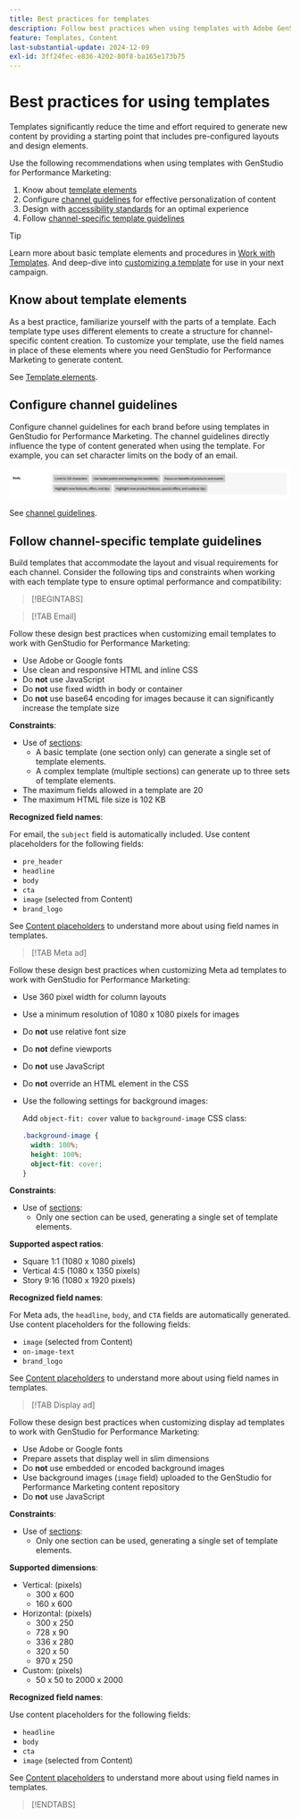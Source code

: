 ```yaml
---
title: Best practices for templates
description: Follow best practices when using templates with Adobe GenStudio for Performance Marketing.
feature: Templates, Content
last-substantial-update: 2024-12-09
exl-id: 3ff24fec-e836-4202-80f8-ba165e173b75
---
```

# Best practices for using templates

Templates significantly reduce the time and effort required to generate new content by providing a starting point that includes pre-configured layouts and design elements.

Use the following recommendations when using templates with GenStudio for Performance Marketing:

1. Know about [template elements](#know-about-template-elements)
1. Configure [channel guidelines](#configure-channel-guidelines) for effective personalization of content
1. Design with [accessibility standards](accessibility-for-templates.md) for an optimal experience
1. Follow [channel-specific template guidelines](#follow-channel-specific-template-guidelines)

>[!TIP]
>
>Learn more about basic template elements and procedures in [Work with Templates](use-templates.md). And deep-dive into [customizing a template](customize-template.md) for use in your next campaign.

## Know about template elements

As a best practice, familiarize yourself with the parts of a template. Each template type uses different elements to create a structure for channel-specific content creation. To customize your template, use the field names in place of these elements where you need GenStudio for Performance Marketing to generate content.

See [Template elements](use-templates.md#template-elements).

## Configure channel guidelines

Configure channel guidelines for each brand before using templates in GenStudio for Performance Marketing. The channel guidelines directly influence the type of content generated when using the template. For example, you can set character limits on the body of an email.

![Body specifications](/help/assets/channel-email-body.png)

See [channel guidelines](/help/user-guide/guidelines/brands.md#channel-guidelines).

## Follow channel-specific template guidelines

Build templates that accommodate the layout and visual requirements for each channel. Consider the following tips and constraints when working with each template type to ensure optimal performance and compatibility:

>[!BEGINTABS]

>[!TAB Email]

Follow these design best practices when customizing email templates to work with GenStudio for Performance Marketing:

- Use Adobe or Google fonts
- Use clean and responsive HTML and inline CSS
- Do **not** use JavaScript
- Do **not** use fixed width in body or container
- Do **not** use base64 encoding for images because it can significantly increase the template size

**Constraints**:

- Use of [sections](customize-template.md#sections-or-groups):
   - A basic template (one section only) can generate a single set of template elements.
   - A complex template (multiple sections) can generate up to three sets of template elements.
- The maximum fields allowed in a template are 20
- The maximum HTML file size is 102 KB

**Recognized field names**:

For email, the `subject` field is automatically included. Use content placeholders for the following fields:

- `pre_header`
- `headline`
- `body`
- `cta`
- `image` (selected from Content)
- `brand_logo`

See [Content placeholders](customize-template.md#content-placeholders) to understand more about using field names in templates.

>[!TAB Meta ad]

Follow these design best practices when customizing Meta ad templates to work with GenStudio for Performance Marketing:

- Use 360 pixel width for column layouts
- Use a minimum resolution of 1080 x 1080 pixels for images
- Do **not** use relative font size
- Do **not** define viewports
- Do **not** use JavaScript
- Do **not** override an HTML element in the CSS
- Use the following settings for background images:

   Add `object-fit: cover` value to `background-image` CSS class:

   ```css
   .background-image {
     width: 100%;
     height: 100%;
     object-fit: cover;
   }
   ```

**Constraints**:

- Use of [sections](customize-template.md#sections-or-groups):
   - Only one section can be used, generating a single set of template elements.

**Supported aspect ratios**:

- Square 1:1 (1080 x 1080 pixels)
- Vertical 4:5 (1080 x 1350 pixels)
- Story 9:16 (1080 x 1920 pixels)

**Recognized field names**:

For Meta ads, the `headline`, `body`, and `CTA` fields are automatically generated. Use content placeholders for the following fields:

- `image` (selected from Content)
- `on-image-text`
- `brand_logo`

See [Content placeholders](customize-template.md#content-placeholders) to understand more about using field names in templates.

>[!TAB Display ad]

Follow these design best practices when customizing display ad templates to work with GenStudio for Performance Marketing:

- Use Adobe or Google fonts
- Prepare assets that display well in slim dimensions
- Do **not** use embedded or encoded background images
- Use background images (`image` field) uploaded to the GenStudio for Performance Marketing content repository
- Do **not** use JavaScript

**Constraints**:

- Use of [sections](customize-template.md#sections-or-groups):
   - Only one section can be used, generating a single set of template elements.

**Supported dimensions**:

- Vertical: (pixels)
   - 300 x 600
   - 160 x 600​
- Horizontal: (pixels)
   - 300 x 250
   - 728 x 90
   - 336 x 280
   - 320 x 50
   - 970 x 250​
- Custom: (pixels)
  - 50 x 50 to 2000 x 2000

**Recognized field names**:

Use content placeholders for the following fields:

- `headline`
- `body`
- `cta`
- `image` (selected from Content)

See [Content placeholders](customize-template.md#content-placeholders) to understand more about using field names in templates.

>[!ENDTABS]
